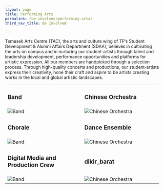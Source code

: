 ```yaml
---
layout: page
title: Performing Arts
permalink: /be-involved/performing-arts/
third_nav_title: Be Involved

---
```


Temasek Arts Centre (TAC), the arts and culture wing of TP’s Student Development & Alumni Affairs Department (SDAA), believes in cultivating the arts on campus and in nurturing our student-artists through talent and leadership development, performance opportunities and platforms for artistic expression. All our members are handpicked through a selection process. Through high-quality concerts and productions, our student-artists express their creativity, hone their craft and aspire to be artists creating works in the local and global artistic landscapes.

<div>
    <table>
        <tr>
            <td style="width:49%"><h3>Band</h3>
            </td>
            <td style="width:49%"><h3>Chinese Orchestra</h3>
            </td>
        </tr>
        <tr>
            <td style="width:49%"><image src="https://www.tp.edu.sg/content/dam/tp-web/images/life@tp/cca/performing-arts/band.jpg" style="display:block;margin-left:auto;margin-right:auto;" alt="Band"></image>
            </td>
            <td style="width:49%"><image src="https://www.tp.edu.sg/content/dam/tp-web/images/life@tp/cca/performing-arts/chinese_orchestra.jpg" style="display:block;margin-left:auto;margin-right:auto;" alt="Chinese Orchestra"></image>
            </td>
        </tr>
        <tr>
            <td style="width:49%"><h3>Chorale</h3>
            </td>
            <td style="width:49%"><h3>Dance Ensemble</h3>
            </td>
        </tr>
        <tr>
            <td style="width:49%"><image src="https://www.tp.edu.sg/content/dam/tp-web/images/life@tp/cca/performing-arts/chorale.jpg" style="display:block;margin-left:auto;margin-right:auto;" alt="Band"></image>
            </td>
            <td style="width:49%"><image src="https://www.tp.edu.sg/content/dam/tp-web/images/life@tp/cca/performing-arts/dance_ensemble.jpg" style="display:block;margin-left:auto;margin-right:auto;" alt="Chinese Orchestra"></image>
            </td>
        </tr>
        <tr>
            <td style="width:49%"><h3>Digital Media and Production Crew</h3>
            </td>
            <td style="width:49%"><h3>dikir_barat</h3>
            </td>
        </tr>
        <tr>
            <td style="width:49%"><image src="https://www.tp.edu.sg/content/dam/tp-web/images/life@tp/cca/performing-arts/digital_media.jpg" style="display:block;margin-left:auto;margin-right:auto;" alt="Band"></image>
            </td>
            <td style="width:49%"><image src="https://www.tp.edu.sg/content/dam/tp-web/images/life@tp/cca/performing-arts/dikir_barat.jpg" style="display:block;margin-left:auto;margin-right:auto;" alt="Chinese Orchestra"></image>
            </td>
        </tr>
    </table>
</div>
